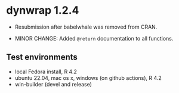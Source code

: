 # dynwrap 1.2.4

* Resubmission after babelwhale was removed from CRAN.

* MINOR CHANGE: Added `@return` documentation to all functions.

## Test environments
* local Fedora install, R 4.2
* ubuntu 22.04, mac os x, windows (on github actions), R 4.2
* win-builder (devel and release)
